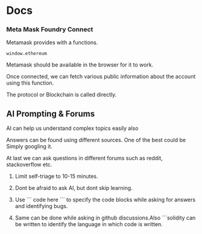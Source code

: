 # Docs

### Meta Mask Foundry Connect

Metamask provides with a functions.

```
window.ethereum
```

Metamask should be available in the browser for it to work.

Once connected, we can fetch various public information about the account using this function.

The protocol or Blockchain is called directly.

## AI Prompting & Forums

AI can help us understand complex topics easily also

Answers can be found using different sources. One of the best could be Simply googling it.

At last we can ask questions in different forums such as reddit, stackoverflow etc.

1. Limit self-triage to 10-15 minutes.
2. Dont be afraid to ask AI, but dont skip learning.

3. Use \``` code here \``` to specify the code blocks while asking for answers and identifying bugs.
4. Same can be done while asking in github discussions.Also \```solidity can be written to identify the language in which code is written.
